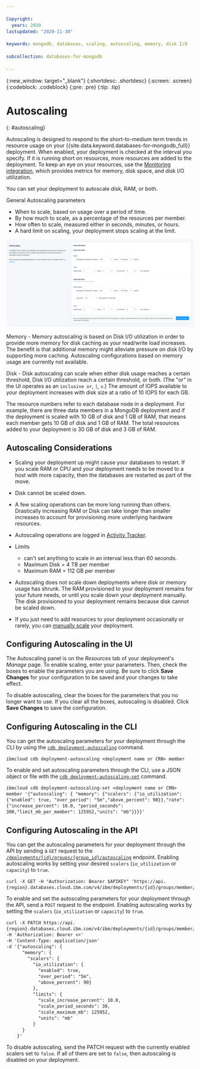 ```yaml
---

Copyright:
  years: 2020
lastupdated: "2020-11-30"

keywords: mongodb, databases, scaling, autoscaling, memory, disk I/O

subcollection: databases-for-mongodb

---
```


{:new_window: target="_blank"}
{:shortdesc: .shortdesc}
{:screen: .screen}
{:codeblock: .codeblock}
{:pre: .pre}
{:tip: .tip}


# Autoscaling
{: #autoscaling}

Autoscaling is designed to respond to the short-to-medium term trends in resource usage on your {{site.data.keyword.databases-for-mongodb_full}} deployment. When enabled, your deployment is checked at the interval you specify. If it is running short on resources, more resources are added to the deployment. To keep an eye on your resources, use the [Monitoring integration](/docs/databases-for-mongodb?topic=databases-for-mongodb-sysdig-monitoring), which provides metrics for memory, disk space, and disk I/O utilization.

You can set your deployment to autoscale disk, RAM, or both.

General Autoscaling parameters
- When to scale, based on usage over a period of time.
- By how much to scale, as a percentage of the resources per member.
- How often to scale, measured either in seconds, minutes, or hours.
- A hard limit on scaling, your deployment stops scaling at the limit.

![Example Autoscaling panel](images/autoscaling-panel.png)

Memory - Memory autoscaling is based on Disk I/O utilization in order to provide more memory for disk caching as your read/write load increases. The benefit is that additional memory might alleviate pressure on disk I/O by supporting more caching. Autoscaling configurations based on memory usage are currently not available. 

Disk - Disk autoscaling can scale when either disk usage reaches a certain threshold, Disk I/O utilization reach a certain threshold, or both. (The "or" in the UI operates as an `inclusive or`, `|`, `v`.) The amount of IOPS available to your deployment increases with disk size at a ratio of 10 IOPS for each GB.

The resource numbers refer to each database node in a deployment. For example, there are three data members in a MongoDB deployment and if the deployment is scaled with 10 GB of disk and 1 GB of RAM, that means each member gets 10 GB of disk and 1 GB of RAM. The total resources added to your deployment is 30 GB of disk and 3 GB of RAM.

## Autoscaling Considerations

- Scaling your deployment up might cause your databases to restart. If you scale RAM or CPU and your deployment needs to be moved to a host with more capacity, then the databases are restarted as part of the move.

- Disk cannot be scaled down.

- A few scaling operations can be more long running than others. Drastically increasing RAM or Disk can take longer than smaller increases to account for provisioning more underlying hardware resources.

- Autoscaling operations are logged in [Activity Tracker](/docs/databases-for-mongodb?topic=cloud-databases-activity-tracker).

- Limits
  - can't set anything to scale in an interval less than 60 seconds.
  - Maximum Disk = 4 TB per member
  - Maximum RAM = 112 GB per member

- Autoscaling does not scale down deployments where disk or memory usage has shrunk. The RAM provisioned to your deployment remains for your future needs, or until you scale down your deployment manually. The disk provisioned to your deployment remains because disk cannot be scaled down.

- If you just need to add resources to your deployment occasionally or rarely, you can [manually scale](/docs/databases-for-mongodb?topic=databases-for-mongodb-resources-scaling) your deployment.

## Configuring Autoscaling in the UI

The Autoscaling panel is on the _Resources_ tab of your deployment's _Manage_ page. To enable scaling, enter your parameters. Then, check the boxes to enable the parameters you are using. Be sure to click **Save Changes** for your configuration to be saved and your changes to take effect.

To disable autoscaling, clear the boxes for the parameters that you no longer want to use. If you clear all the boxes, autoscaling is disabled. Click **Save Changes** to save the configuration.

## Configuring Autoscaling in the CLI

You can get the autoscaling parameters for your deployment through the CLI by using the [`cdb deployment-autoscaling`](/docs/databases-cli-plugin?topic=databases-cli-plugin-cdb-reference#-ibmcloud-cdb-deployment-autoscaling-) command.
```
ibmcloud cdb deployment-autoscaling <deployment name or CRN> member
```

To enable and set autoscaling parameters through the CLI, use a JSON object or file with the [`cdb deployment-autoscaling-set`](/docs/databases-cli-plugin?topic=databases-cli-plugin-cdb-reference#-ibmcloud-cdb-deployment-autoscaling-set-) command.
```
ibmcloud cdb deployment-autoscaling-set <deployment name or CRN> member '{"autoscaling": { "memory": {"scalers": {"io_utilization": {"enabled": true, "over_period": "5m","above_percent": 90}},"rate": {"increase_percent": 10.0, "period_seconds": 300,"limit_mb_per_member": 125952,"units": "mb"}}}}'
```

## Configuring Autoscaling in the API

You can get the autoscaling parameters for your deployment through the API by sending a `GET` request to the [`/deployments/{id}/groups/{group_id}/autoscaling`](https://cloud.ibm.com/apidocs/cloud-databases-api#get-the-autoscaling-configuration-from-a-deploymen) endpoint. Enabling autoscaling works by setting your desired `scalers` (`io_utilization` or `capacity`) to `true`.
```
curl -X GET -H "Authorization: Bearer $APIKEY" 'https://api.{region}.databases.cloud.ibm.com/v4/ibm/deployments/{id}/groups/member/autoscaling'
```

To enable and set the autoscaling parameters for your deployment through the API, send a `POST` request to the endpoint. Enabling autoscaling works by setting the `scalers` (`io_utilization` or `capacity`) to `true`.
```
curl -X PATCH https://api.{region}.databases.cloud.ibm.com/v4/ibm/deployments/{id}/groups/member/autoscaling -H 'Authorization: Bearer <>' 
-H 'Content-Type: application/json' 
-d '{"autoscaling": {
      "memory": {
        "scalers": {
          "io_utilization": {
            "enabled": true, 
            "over_period": "5m",
            "above_percent": 90}
          },
          "limits": {
            "scale_increase_percent": 10.0,
            "scale_period_seconds": 30,
            "scale_maximum_mb": 125952,
            "units": "mb"
          }
      }
    }'
```
To disable autoscaling, send the PATCH request with the currently enabled scalers set to `false`. If all of them are set to `false`, then autoscaling is disabled on your deployment.
